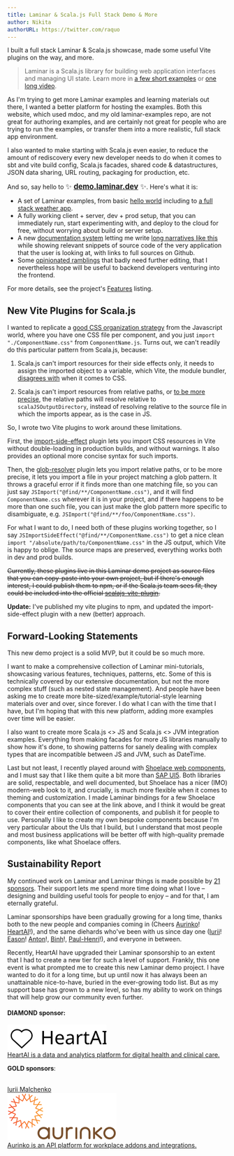 ```yaml
---
title: Laminar & Scala.js Full Stack Demo & More
author: Nikita
authorURL: https://twitter.com/raquo
---
```


I built a full stack Laminar & Scala.js showcase, made some useful Vite plugins on the way, and more.

<!--truncate-->

> Laminar is a Scala.js library for building web application interfaces and managing UI state. Learn more in [a few short examples](https://demo.laminar.dev) or [one long video](https://www.youtube.com/watch?v=L_AHCkl6L-Q).

As I'm trying to get more Laminar examples and learning materials out there, I wanted a better platform for hosting the examples. Both this website, which used mdoc, and my old laminar-examples repo, are not great for authoring examples, and are certainly not great for people who are trying to run the examples, or transfer them into a more realistic, full stack app environment.

I also wanted to make starting with Scala.js even easier, to reduce the amount of rediscovery every new developer needs to do when it comes to sbt and vite build config, Scala.js facades, shared code & datastructures, JSON data sharing, URL routing, packaging for production, etc.

And so, say hello to <span style="font-size:120%">✨ **[demo.laminar.dev](https://demo.laminar.dev/)** ✨</span>. Here's what it is:

- A set of Laminar examples, from basic [hello world](https://demo.laminar.dev/app/basic/hello) including to [a full stack weather app](https://demo.laminar.dev/app/weather/gradient/squamish).
- A fully working client + server, dev + prod setup, that you can immediately run, start experimenting with, and deploy to the cloud for free, without worrying about build or server setup.
- A new [documentation system](https://demo.laminar.dev/app/integrations/code-snippets) letting me write [long narratives like this](https://demo.laminar.dev/app/integrations/waypoint-url-routing) while showing relevant snippets of source code of the very application that the user is looking at, with links to full sources on Github.
- Some [opinionated ramblings](https://github.com/raquo/laminar-full-stack-demo/#suggested-css-styling-strategy) that badly need further editing, that I nevertheless hope will be useful to backend developers venturing into the frontend.

For more details, see the project's [Features](https://github.com/raquo/laminar-full-stack-demo/#features) listing.


## New Vite Plugins for Scala.js

I wanted to replicate a [good CSS organization strategy](https://github.com/raquo/laminar-full-stack-demo/#suggested-css-styling-strategy) from the Javascript world, where you have one CSS file per component, and you just `import "./ComponentName.css"` from `ComponentName.js`. Turns out, we can't readily do this particular pattern from Scala.js, because:

1) Scala.js can't import resources for their side effects only, it needs to assign the imported object to a variable, which  Vite, the module bundler, [disagrees with](https://discord.com/channels/632150470000902164/635668814956068864/1161984220814643241) when it comes to CSS.

2) Scala.js can't import resources from relative paths, or [to be more precise](https://discord.com/channels/632150470000902164/635668814956068864/1161932392009826314), the relative paths will resolve relative to `scalaJSOutputDirectory`, instead of resolving relative to the source file in which the imports appear, as is the case in JS.

So, I wrote two Vite plugins to work around these limitations.

First, the [import-side-effect](https://github.com/raquo/vite-plugin-import-side-effect) plugin lets you import CSS resources in Vite without double-loading in production builds, and without warnings. It also provides an optional more concise syntax for such imports.

Then, the [glob-resolver](https://github.com/raquo/vite-plugin-glob-resolver) plugin lets you import relative paths, or to be more precise, it lets you import a file in your project matching a glob pattern. It throws a graceful error if it finds more than one matching file, so you can just say `JSImport("@find/**/ComponentName.css")`, and it will find `ComponentName.css` wherever it is in your project, and if there happens to be more than one such file, you can just make the glob pattern more specific to disambiguate, e.g. `JSImport("@find/**/foo/ComponentName.css")`.

For what I want to do, I need both of these plugins working together, so I say `JSImportSideEffect("@find/**/ComponentName.css")` to get a nice clean `import "/absolute/path/to/ComponentName.css"` in the JS output, which Vite is happy to oblige. The source maps are preserved, everything works both in dev and prod builds.

~~Currently, these plugins live in this Laminar demo project as source files that you can copy-paste into your own project, but if there's enough interest, I could publish them to npm, or if the Scala.js team sees fit, they could be included into the official [scalajs-vite-plugin](https://github.com/scala-js/vite-plugin-scalajs).~~

**Update:** I've published my vite plugins to npm, and updated the import-side-effect plugin with a new (better) approach.


## Forward-Looking Statements

This new demo project is a solid MVP, but it could be so much more.

I want to make a comprehensive collection of Laminar mini-tutorials, showcasing various features, techniques, patterns, etc. Some of this is technically covered by our extensive documentation, but not the more complex stuff (such as nested state management). And people have been asking me to create more bite-sized/example/tutorial-style learning materials over and over, since forever. I do what I can with the time that I have, but I'm hoping that with this new platform, adding more examples over time will be easier.  

I also want to create more Scala.js <> JS and Scala.js <> JVM integration examples. Everything from making facades for more JS libraries manually to show how it's done, to showing patterns for sanely dealing with complex types that are incompatible between JS and JVM, such as DateTime.

Last but not least, I recently played around with [Shoelace web components](https://demo.laminar.dev/app/integrations/web-components/shoelace), and I must say that I like them quite a bit more than [SAP UI5](https://github.com/sherpal/LaminarSAPUI5Bindings). Both libraries are solid, respectable, and well documented, but Shoelace has a nicer (IMO) modern-web look to it, and crucially, is much more flexible when it comes to theming and customization. I made Laminar bindings for a few Shoelace components that you can see at the link above, and I think it would be great to cover their entire collection of components, and publish it for people to use. Personally I like to create my own bespoke components because I'm very particular about the UIs that I build, but I understand that most people and most business applications will be better off with high-quality premade components, like what Shoelace offers.


## Sustainability Report

My continued work on Laminar and Laminar things is made possible by [21 sponsors](https://github.com/sponsors/raquo/). Their support lets me spend more time doing what I love – designing and building useful tools for people to enjoy – and for that, I am eternally grateful.

Laminar sponsorships have been gradually growing for a long time, thanks both to the new people and companies coming in (Cheers [Aurinko](https://www.aurinko.io/)! [HeartAI](https://heartai.net/)!), and the same diehards who've been with us since day one ([Iurii](https://github.com/yurique)! [Eason](https://github.com/doofin)! [Anton](https://github.com/keynmol)!, [Binh](https://github.com/ngbinh)!, [Paul-Henri](https://github.com/phfroidmont)!), and everyone in between.

Recently, HeartAI have upgraded their Laminar sponsorship to an extent that I had to create a new tier for such a level of support. Frankly, this one event is what prompted me to create this new Laminar demo project. I have wanted to do it for a long time, but up until now it has always been an unattainable nice-to-have, buried in the ever-growing todo list. But as my support base has grown to a new level, so has my ability to work on things that will help grow our community even further.


<h4 class="x-like-h3">DIAMOND sponsor:</h4>

<div class="-sponsorsList x-alignItemsStart x-justifyContentCenter">
<div class="-sponsor x-diamond x-company x-heartai">
  <a class="x-noHover" href="https://www.heartai.net/">
    <img class="-logo" src="/img/sponsors/heartai.svg" alt="" />
    <div class="-tagline"><u>HeartAI</u> is a data and analytics platform for digital health and clinical care.</div>
  </a>
</div>
</div>

**GOLD sponsors**:

<div class="-sponsorsList x-alignItemsEnd">
  <div class="-sponsor x-person x-yurique">
    <img class="-avatar x-rounded" src="/img/sponsors/yurique.jpg" alt="" />
    <div class="-text">
      <div class="-name"><a href="https://github.com/yurique">Iurii Malchenko</a></div>
    </div>
  </div>
  <div class="-sponsor x-company x-aurinko">
    <a class="x-noHover" href="https://www.aurinko.io/">
      <img class="-logo" src="/img/sponsors/aurinko-light-250px.png" alt="" />
      <div class="-tagline"><u>Aurinko</u> is an API platform for workplace addons and integrations.</div>
    </a>
  </div>
</div>
